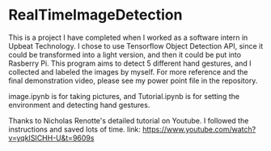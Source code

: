 # RealTimeImageDetection
This is a project I have completed when I worked as a software intern in Upbeat Technology. I chose to use Tensorflow Object Detection API, since
it could be transformed into a light version, and then it could be put into Rasberry Pi. This program aims to detect 5 different hand gestures, and 
I collected and labeled the images by myself. For more reference and the final demonstration video, please see my power point file in the repository.

image.ipynb is for taking pictures, and Tutorial.ipynb is for setting the environment and detecting hand gestures.

Thanks to Nicholas Renotte's detailed tutorial on Youtube. I followed the instructions and saved lots of time.
link: https://www.youtube.com/watch?v=yqkISICHH-U&t=9609s




